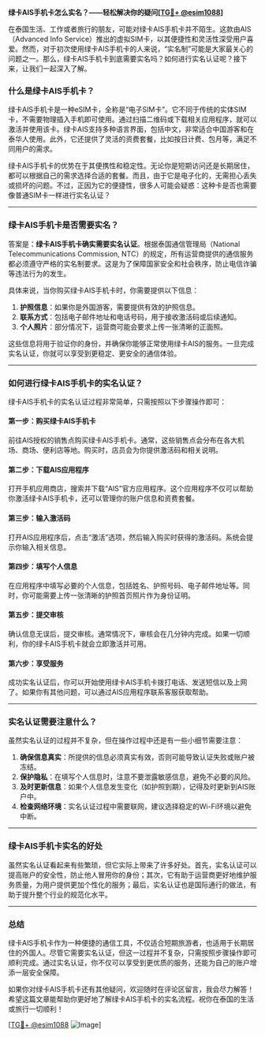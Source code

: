 **绿卡AIS手机卡怎么实名？——轻松解决你的疑问[[TG💪+ @esim1088](https://t.me/s/esim1088)]**

在泰国生活、工作或者旅行的朋友，可能对绿卡AIS手机卡并不陌生。这款由AIS（Advanced Info Service）推出的虚拟SIM卡，以其便捷性和灵活性深受用户喜爱。然而，对于初次使用绿卡AIS手机卡的人来说，“实名制”可能是大家最关心的问题之一。那么，绿卡AIS手机卡到底需要实名吗？如何进行实名认证呢？接下来，让我们一起深入了解。

### 什么是绿卡AIS手机卡？

绿卡AIS手机卡是一种eSIM卡，全称是“电子SIM卡”。它不同于传统的实体SIM卡，不需要物理插入手机即可使用。通过扫描二维码或下载相关应用程序，就可以激活并使用该卡。绿卡AIS支持多种语言界面，包括中文，非常适合中国游客和在泰华人使用。此外，它还提供了灵活的资费套餐，比如按日计费、包月等，满足不同用户的需求。

绿卡AIS手机卡的优势在于其便携性和稳定性。无论你是短期访问还是长期居住，都可以根据自己的需求选择合适的套餐。而且，由于它是电子化的，无需担心丢失或损坏的问题。不过，正因为它的便捷性，很多人可能会疑惑：这种卡是否也需要像普通SIM卡一样进行实名认证？

---

### 绿卡AIS手机卡是否需要实名？

答案是：**绿卡AIS手机卡确实需要实名认证**。根据泰国通信管理局（National Telecommunications Commission, NTC）的规定，所有运营商提供的通信服务都必须遵守严格的实名制要求。这是为了保障国家安全和社会秩序，防止电信诈骗等违法行为的发生。

具体来说，当你购买绿卡AIS手机卡时，你需要提供以下信息：

1. **护照信息**：如果你是外国游客，需要提供有效的护照信息。
2. **联系方式**：包括电子邮件地址和电话号码，用于接收激活码或后续通知。
3. **个人照片**：部分情况下，运营商可能会要求上传一张清晰的正面照。

这些信息将用于验证你的身份，并确保你能够正常使用绿卡AIS的服务。一旦完成实名认证，你就可以享受到更稳定、更安全的通信体验。

---

### 如何进行绿卡AIS手机卡的实名认证？

绿卡AIS手机卡的实名认证过程非常简单，只需按照以下步骤操作即可：

#### 第一步：购买绿卡AIS手机卡
前往AIS授权的销售点购买绿卡AIS手机卡。通常，这些销售点会分布在各大机场、商场、便利店等地。购买时，店员会为你提供激活码和相关说明。

#### 第二步：下载AIS应用程序
打开手机应用商店，搜索并下载“AIS”官方应用程序。这个应用程序不仅可以帮助你激活绿卡AIS手机卡，还可以管理你的账户信息和资费套餐。

#### 第三步：输入激活码
打开AIS应用程序后，点击“激活”选项，然后输入购买时获得的激活码。系统会提示你输入相关信息。

#### 第四步：填写个人信息
在应用程序中填写必要的个人信息，包括姓名、护照号码、电子邮件地址等。同时，你可能需要上传一张清晰的护照首页照片作为身份证明。

#### 第五步：提交审核
确认信息无误后，提交审核。通常情况下，审核会在几分钟内完成。如果一切顺利，你的绿卡AIS手机卡就会立即激活并可用。

#### 第六步：享受服务
成功实名认证后，你可以开始使用绿卡AIS手机卡拨打电话、发送短信以及上网了。如果你有其他问题，可以通过AIS应用程序联系客服获取帮助。

---

### 实名认证需要注意什么？

虽然实名认证的过程并不复杂，但在操作过程中还是有一些小细节需要注意：

1. **确保信息真实**：所提供的信息必须真实有效，否则可能导致认证失败或账户被冻结。
2. **保护隐私**：在填写个人信息时，注意不要泄露敏感信息，避免不必要的风险。
3. **及时更新信息**：如果个人信息发生变化（如护照到期），记得及时更新到AIS账户中。
4. **检查网络环境**：实名认证过程中需要联网，建议选择稳定的Wi-Fi环境以避免中断。

---

### 绿卡AIS手机卡实名的好处

虽然实名认证看起来有些繁琐，但它实际上带来了许多好处。首先，实名认证可以提高账户的安全性，防止他人冒用你的身份；其次，它有助于运营商更好地维护服务质量，为用户提供更加个性化的服务；最后，实名认证也是国际通行的做法，有助于提升整个行业的规范化水平。

---

### 总结

绿卡AIS手机卡作为一种便捷的通信工具，不仅适合短期旅游者，也适用于长期居住的外国人。尽管它需要实名认证，但这一过程并不复杂，只需按照步骤操作即可顺利完成。通过实名认证，你不仅可以享受到更优质的服务，还能为自己的账户增添一层安全保障。

如果你对绿卡AIS手机卡还有其他疑问，欢迎随时在评论区留言，我会尽力解答！希望这篇文章能帮助你更好地了解绿卡AIS手机卡的实名流程。祝你在泰国的生活或旅行一切顺利！

[[TG💪+ @esim1088](https://t.me/s/esim1088) ![Image](https://i.postimg.cc/4NQfJmqS/Snipaste-2025-05-13-00-14-12.png)]